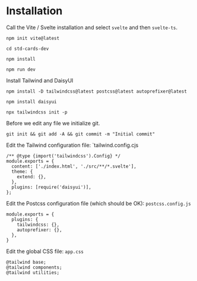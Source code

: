 # Installation

Call the Vite / Svelte installation and select `svelte` and then `svelte-ts`.

```
npm init vite@latest

cd std-cards-dev

npm install

npm run dev
```

Install Tailwind and DaisyUI

```
npm install -D tailwindcss@latest postcss@latest autoprefixer@latest

npm install daisyui

npx tailwindcss init -p
```

Before we edit any file we initialize git.

```
git init && git add -A && git commit -m "Initial commit"
```

Edit the Tailwind configuration file: `tailwind.config.cjs

```
/** @type {import('tailwindcss').Config} */
module.exports = {
  content: ['./index.html', './src/**/*.svelte'],
  theme: {
    extend: {},
  },
  plugins: [require('daisyui')],
};
```

Edit the Postcss configuration file (which should be OK): `postcss.config.js`

```
module.exports = {
  plugins: {
    tailwindcss: {},
    autoprefixer: {},
  },
}
```

Edit the global CSS file: `app.css`

```
@tailwind base;
@tailwind components;
@tailwind utilities;
```
